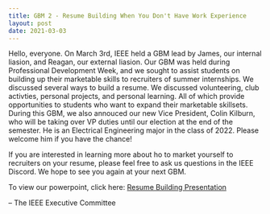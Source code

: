 ```yaml
---
title: GBM 2 - Resume Building When You Don't Have Work Experience
layout: post
date: 2021-03-03
---
```


Hello, everyone. On March 3rd, IEEE held a GBM lead by James, our internal liasion, and Reagan, our external liasion. Our GBM was held during Professional Development Week, and we sought to assist students on building up their marketable skills to recruiters of summer internships. <!--excerpt--> We discussed several ways to build a resume. We discussed volunteering, club activties, personal projects, and personal learning. All of which provide opportunities to students who want to expand their marketable skillsets. During this GBM, we also annouced our new Vice President, Colin Kilburn, who will be taking over VP duties until our election at the end of the semester. He is an Electrical Engineering major in the class of 2022. Please welcome him if you have the chance!

If you are interested in learning more about ho to market yourself to recruiters on your resume, please feel free to ask us questions in the IEEE Discord. We hope to see you again at your next GBM.

To view our powerpoint, click here: [Resume Building Presentation](https://www.ecse.rpi.edu/ieee/assets/posts/Building_Up_Your_Resume.pptx)

– The IEEE Executive Committee